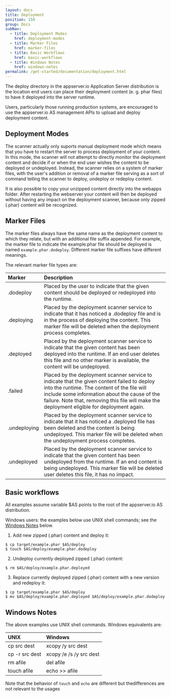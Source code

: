 ```yaml
---
layout: docs
title: Deployment
position: 150
group: Docs
subNav:
  - title: Deployment Modes
    href: deployment-modes
  - title: Marker Files
    href: marker-files
  - title: Basic Workflows
    href: basic-workflows
  - title: Windows Notes
    href: windows-notes
permalink: /get-started/documentation/deployment.html
---
```


The deploy directory in the appserver.io Application Server distribution is the location end users can place their deployment content (e. g. phar files) to have it deployed into the server runtime.

Users, particularly those running production systems, are encouraged to use the appserver.io AS management APIs to upload and deploy deployment content.

## Deployment Modes

The scanner actually only suports manual deployment mode which means that you have to restart the server to process deployment of your content. In this mode, the scanner will not attempt to directly monitor the deployment content and decide if or when the end user wishes the content to be deployed or undeployed. Instead, the scanner relies on a system of marker files, with the user's addition or removal of a marker file serving as a sort of command telling the scanner to deploy, undeploy or redeploy content.

It is also possible to copy your unzipped content directly into the webapps folder. After restarting the webserver your content will then be deployed without having any impact on the deployment scanner, because only zipped (.phar) content will be recognized.

## Marker Files

The marker files always have the same name as the deployment content to which they relate, but with an additional file suffix appended. For example, the marker file to indicate the example.phar file should be deployed is named `example.phar.dodeploy`. Different marker file suffixes have different meanings.

The relevant marker file types are:

| Marker       | Description                                                     |
|:-------------|:----------------------------------------------------------------|
| .dodeploy    | Placed by the user to indicate that the given content should be deployed or redeployed into the runtime.                     |
| .deploying   | Placed by the deployment scanner service to indicate that it has noticed a .dodeploy file and is in the process of deploying the content. This marker file will be deleted when the deployment process completes.                                   |
| .deployed    | Placed by the deployment scanner service to indicate that the given content has been deployed into the runtime. If an end user deletes this file and no other marker is available, the content will be undeployed.                                     |
| .failed      | Placed by the deployment scanner service to indicate that the given content failed to deploy into the runtime. The content of the file will include some information about the cause of the failure. Note that, removing this file will make the deployment eligible for deployment again.                       |
| .undeploying | Placed by the deployment scanner service to indicate that it has noticed a .deployed file has been deleted and the content is being undeployed. This marker file will be deleted when the undeployment process completes.                        |
| .undeployed  | Placed by the deployment scanner service to indicate that the given content has been undeployed from the runtime. If an end content is being undeployed. This marker file will be deleted user deletes this file, it has no impact.                       |

## Basic workflows

All examples assume variable $AS points to the root of the appserver.io AS distribution.

Windows users: the examples below use UNIX shell commands; see the [Windows Notes](#windows-notes) below.

1. Add new zipped (.phar) content and deploy it:

```
$ cp target/example.phar $AS/deploy
$ touch $AS/deploy/example.phar.dodeploy
```

2. Undeploy currently deployed zipped (.phar) content:

```
$ rm $AS/deploy/example.phar.deployed
```

3. Replace currently deployed zipped (.phar) content with a new version and redeploy it:

```
$ cp target/example.phar $AS/deploy
$ mv $AS/deploy/example.phar.deployed $AS/deploy/example.phar.dodeploy
```

## Windows Notes

The above examples use UNIX shell commands. Windows equivalents are:

| UNIX           | Windows                 |
|:---------------|:------------------------|
| cp src dest    | xcopy /y src dest       |
| cp -r src dest | xcopy /e /s /y src dest |
| rm afile       | del afile               |
| touch afile    | echo >> afile           |

Note that the behavior of ```touch``` and ```echo``` are different but thedifferences are not relevant to the usages 
